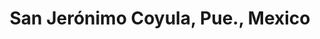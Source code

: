 ---
title: San Jerónimo Coyula, Pue., Mexico
url: /san-jeronimo-coyula-pue-mexico/
latitude: 18.892
longitude: -98.518
---